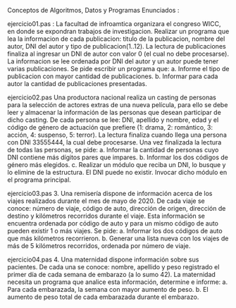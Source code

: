 Conceptos de Algoritmos, Datos y Programas
  Enunciados :

ejercicio01.pas : 
La facultad de infroamtica organizara el congreso WICC, en donde se expondran trabajos de investigacion.
Realizar un programa que lea la informacion de cada publicacion: titulo de la publicacion, nombre del autor,
DNI del autor y tipo de publicacion(1..12). La lectura de publicaciones finaliza al ingresar un DNI de autor
con valor 0 (el cual no debe procesarse). La informacion se lee ordenada por DNI del autor y un autor puede
tener varias publicaciones. Se pide escribir un programa que: 
  a. Informe el tipo de publicacion con mayor cantidad de publicaciones.
  b. Informar para cada autor la cantidad de publicaciones presentadas.

ejercicio02.pas
Una productora nacional realiza un casting de personas para la selección de actores extras de una
nueva película, para ello se debe leer y almacenar la información de las personas que desean
participar de dicho casting. De cada persona se lee: DNI, apellido y nombre, edad y el código de
género de actuación que prefiere (1: drama, 2: romántico, 3: acción, 4: suspenso, 5: terror). La lectura
finaliza cuando llega una persona con DNI 33555444, la cual debe procesarse.
Una vez finalizada la lectura de todas las personas, se pide:
a. Informar la cantidad de personas cuyo DNI contiene más dígitos pares que impares.
b. Informar los dos códigos de género más elegidos.
c. Realizar un módulo que reciba un DNI, lo busque y lo elimine de la estructura. El DNI puede no
existir. Invocar dicho módulo en el programa principal.

ejercicio03.pas
3. Una remisería dispone de información acerca de los viajes realizados durante el mes de mayo de
2020. De cada viaje se conoce: número de viaje, código de auto, dirección de origen, dirección de
destino y kilómetros recorridos durante el viaje. Esta información se encuentra ordenada por código
de auto y para un mismo código de auto pueden existir 1 o más viajes. Se pide:
a. Informar los dos códigos de auto que más kilómetros recorrieron.
b. Generar una lista nueva con los viajes de más de 5 kilómetros recorridos, ordenada por número
de viaje.

ejercicio04.pas
4. Una maternidad dispone información sobre sus pacientes. De cada una se conoce: nombre, apellido y
peso registrado el primer día de cada semana de embarazo (a lo sumo 42). La maternidad necesita un
programa que analice esta información, determine e informe:
a. Para cada embarazada, la semana con mayor aumento de peso.
b. El aumento de peso total de cada embarazada durante el embarazo.